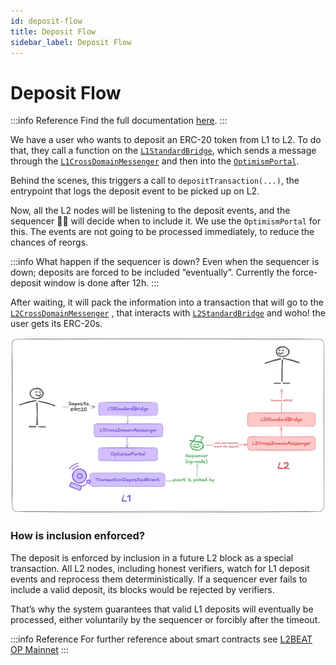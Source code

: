 ```yaml
---
id: deposit-flow
title: Deposit Flow
sidebar_label: Deposit Flow
---
```

# Deposit Flow

:::info Reference
Find the full documentation [here](https://docs.optimism.io/stack/transactions/deposit-flow).
:::

We have a user who wants to deposit an ERC-20 token from L1 to L2. To do that, they call a function on the [`L1StandardBridge`](https://github.com/ethereum-optimism/optimism/blob/cd2b0c13ca993d95422c447fce0e14227b50a5cb/packages/contracts-bedrock/src/L1/L1StandardBridge.sol), which sends a message through the [`L1CrossDomainMessenger`](https://github.com/ethereum-optimism/optimism/blob/cd2b0c13ca993d95422c447fce0e14227b50a5cb/op-e2e/bindings/l1crossdomainmessenger.go#L63) and then into the [`OptimismPortal`](https://github.com/ethereum-optimism/optimism/blob/cd2b0c13ca993d95422c447fce0e14227b50a5cb/packages/contracts-bedrock/src/L1/OptimismPortal2.sol).

Behind the scenes, this triggers a call to `depositTransaction(...)`, the entrypoint that logs the deposit event to be picked up on L2.

Now, all the L2 nodes will be listening to the deposit events, and the sequencer 👷‍♂️ will decide when to include it. We use the `OptimismPortal` for this. The events are not going to be processed immediately, to reduce the chances of reorgs.

:::info What happen if the sequencer is down?
Even when the sequencer is down; deposits are forced to be included “eventually”. Currently the force-deposit window is done after 12h.
:::

After waiting, it will pack the information into a transaction that will go to the [`L2CrossDomainMessenger`](https://github.com/ethereum-optimism/optimism/blob/cd2b0c13ca993d95422c447fce0e14227b50a5cb/packages/contracts-bedrock/src/L2/L2CrossDomainMessenger.sol) , that interacts with [`L2StandardBridge`](https://github.com/ethereum-optimism/optimism/blob/cd2b0c13ca993d95422c447fce0e14227b50a5cb/packages/contracts-bedrock/src/L2/L2StandardBridge.sol#L17) and woho! the user gets its ERC-20s.

![deposit.png](img/deposit-flow.png)

### How is inclusion enforced?

The deposit is enforced by inclusion in a future L2 block as a special transaction. All L2 nodes, including honest verifiers, watch for L1 deposit events and reprocess them deterministically. If a sequencer ever fails to include a valid deposit, its blocks would be rejected by verifiers.

That’s why the system guarantees that valid L1 deposits will eventually be processed, either voluntarily by the sequencer or forcibly after the timeout.

:::info Reference
For further reference about smart contracts see [L2BEAT OP Mainnet](https://l2beat.com/scaling/projects/op-mainnet#contracts)
:::

